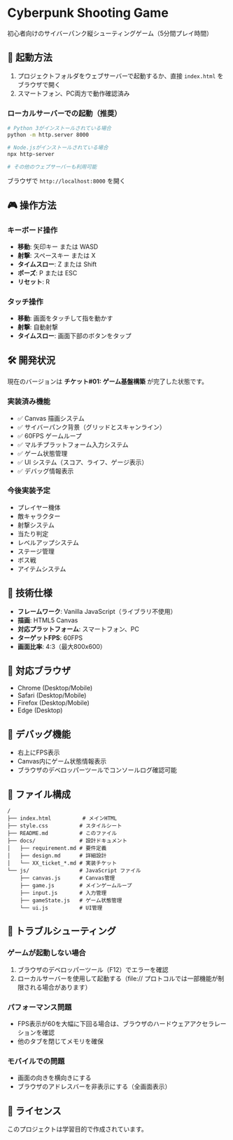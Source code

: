 # Cyberpunk Shooting Game

初心者向けのサイバーパンク縦シューティングゲーム（5分間プレイ時間）

## 🚀 起動方法

1. プロジェクトフォルダをウェブサーバーで起動するか、直接 `index.html` をブラウザで開く
2. スマートフォン、PC両方で動作確認済み

### ローカルサーバーでの起動（推奨）

```bash
# Python 3がインストールされている場合
python -m http.server 8000

# Node.jsがインストールされている場合
npx http-server

# その他のウェブサーバーも利用可能
```

ブラウザで `http://localhost:8000` を開く

## 🎮 操作方法

### キーボード操作
- **移動**: 矢印キー または WASD
- **射撃**: スペースキー または X
- **タイムスロー**: Z または Shift
- **ポーズ**: P または ESC
- **リセット**: R

### タッチ操作
- **移動**: 画面をタッチして指を動かす
- **射撃**: 自動射撃
- **タイムスロー**: 画面下部のボタンをタップ

## 🛠️ 開発状況

現在のバージョンは **チケット#01: ゲーム基盤構築** が完了した状態です。

### 実装済み機能
- ✅ Canvas 描画システム
- ✅ サイバーパンク背景（グリッドとスキャンライン）
- ✅ 60FPS ゲームループ
- ✅ マルチプラットフォーム入力システム
- ✅ ゲーム状態管理
- ✅ UI システム（スコア、ライフ、ゲージ表示）
- ✅ デバッグ情報表示

### 今後実装予定
- プレイヤー機体
- 敵キャラクター
- 射撃システム
- 当たり判定
- レベルアップシステム
- ステージ管理
- ボス戦
- アイテムシステム

## 🎨 技術仕様

- **フレームワーク**: Vanilla JavaScript（ライブラリ不使用）
- **描画**: HTML5 Canvas
- **対応プラットフォーム**: スマートフォン、PC
- **ターゲットFPS**: 60FPS
- **画面比率**: 4:3（最大800x600）

## 📱 対応ブラウザ

- Chrome (Desktop/Mobile)
- Safari (Desktop/Mobile)
- Firefox (Desktop/Mobile)
- Edge (Desktop)

## 🐛 デバッグ機能

- 右上にFPS表示
- Canvas内にゲーム状態情報表示
- ブラウザのデベロッパーツールでコンソールログ確認可能

## 📁 ファイル構成

```
/
├── index.html          # メインHTML
├── style.css          # スタイルシート
├── README.md          # このファイル
├── docs/              # 設計ドキュメント
│   ├── requirement.md # 要件定義
│   ├── design.md      # 詳細設計
│   └── XX_ticket_*.md # 実装チケット
└── js/                # JavaScript ファイル
    ├── canvas.js      # Canvas管理
    ├── game.js        # メインゲームループ
    ├── input.js       # 入力管理
    ├── gameState.js   # ゲーム状態管理
    └── ui.js          # UI管理
```

## 🔧 トラブルシューティング

### ゲームが起動しない場合
1. ブラウザのデベロッパーツール（F12）でエラーを確認
2. ローカルサーバーを使用して起動する（file:// プロトコルでは一部機能が制限される場合があります）

### パフォーマンス問題
- FPS表示が60を大幅に下回る場合は、ブラウザのハードウェアアクセラレーションを確認
- 他のタブを閉じてメモリを確保

### モバイルでの問題
- 画面の向きを横向きにする
- ブラウザのアドレスバーを非表示にする（全画面表示）

## 📄 ライセンス

このプロジェクトは学習目的で作成されています。